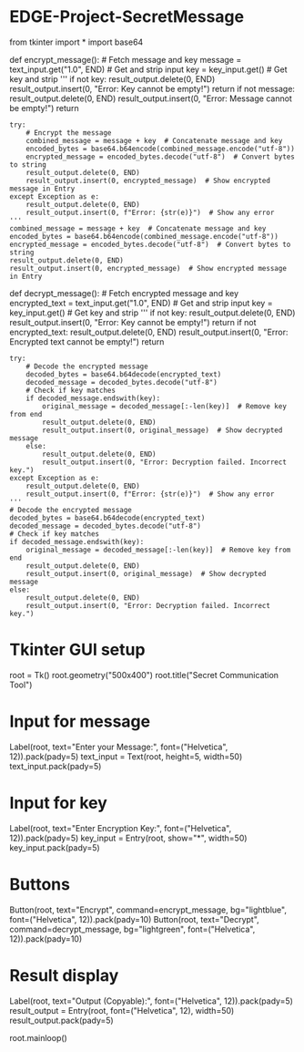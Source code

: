 # EDGE-Project-SecretMessage

from tkinter import *
import base64


def encrypt_message():
    # Fetch message and key
    message = text_input.get("1.0", END)  # Get and strip input
    key = key_input.get()  # Get key and strip
    '''
    if not key:
        result_output.delete(0, END)
        result_output.insert(0, "Error: Key cannot be empty!")
        return
    if not message:
        result_output.delete(0, END)
        result_output.insert(0, "Error: Message cannot be empty!")
        return

    try:
        # Encrypt the message
        combined_message = message + key  # Concatenate message and key
        encoded_bytes = base64.b64encode(combined_message.encode("utf-8"))
        encrypted_message = encoded_bytes.decode("utf-8")  # Convert bytes to string
        result_output.delete(0, END)
        result_output.insert(0, encrypted_message)  # Show encrypted message in Entry
    except Exception as e:
        result_output.delete(0, END)
        result_output.insert(0, f"Error: {str(e)}")  # Show any error
    '''
    combined_message = message + key  # Concatenate message and key
    encoded_bytes = base64.b64encode(combined_message.encode("utf-8"))
    encrypted_message = encoded_bytes.decode("utf-8")  # Convert bytes to string
    result_output.delete(0, END)
    result_output.insert(0, encrypted_message)  # Show encrypted message in Entry


def decrypt_message():
    # Fetch encrypted message and key
    encrypted_text = text_input.get("1.0", END)  # Get and strip input
    key = key_input.get()  # Get key and strip
    '''
    if not key:
        result_output.delete(0, END)
        result_output.insert(0, "Error: Key cannot be empty!")
        return
    if not encrypted_text:
        result_output.delete(0, END)
        result_output.insert(0, "Error: Encrypted text cannot be empty!")
        return

    try:
        # Decode the encrypted message
        decoded_bytes = base64.b64decode(encrypted_text)
        decoded_message = decoded_bytes.decode("utf-8")
        # Check if key matches
        if decoded_message.endswith(key):
            original_message = decoded_message[:-len(key)]  # Remove key from end
            result_output.delete(0, END)
            result_output.insert(0, original_message)  # Show decrypted message
        else:
            result_output.delete(0, END)
            result_output.insert(0, "Error: Decryption failed. Incorrect key.")
    except Exception as e:
        result_output.delete(0, END)
        result_output.insert(0, f"Error: {str(e)}")  # Show any error
    '''
    # Decode the encrypted message
    decoded_bytes = base64.b64decode(encrypted_text)
    decoded_message = decoded_bytes.decode("utf-8")
    # Check if key matches
    if decoded_message.endswith(key):
        original_message = decoded_message[:-len(key)]  # Remove key from end
        result_output.delete(0, END)
        result_output.insert(0, original_message)  # Show decrypted message
    else:
        result_output.delete(0, END)
        result_output.insert(0, "Error: Decryption failed. Incorrect key.")


# Tkinter GUI setup
root = Tk()
root.geometry("500x400")
root.title("Secret Communication Tool")

# Input for message
Label(root, text="Enter your Message:", font=("Helvetica", 12)).pack(pady=5)
text_input = Text(root, height=5, width=50)
text_input.pack(pady=5)

# Input for key
Label(root, text="Enter Encryption Key:", font=("Helvetica", 12)).pack(pady=5)
key_input = Entry(root, show="*", width=50)
key_input.pack(pady=5)

# Buttons
Button(root, text="Encrypt", command=encrypt_message, bg="lightblue", font=("Helvetica", 12)).pack(pady=10)
Button(root, text="Decrypt", command=decrypt_message, bg="lightgreen", font=("Helvetica", 12)).pack(pady=10)

# Result display
Label(root, text="Output (Copyable):", font=("Helvetica", 12)).pack(pady=5)
result_output = Entry(root, font=("Helvetica", 12), width=50)
result_output.pack(pady=5)

root.mainloop()

